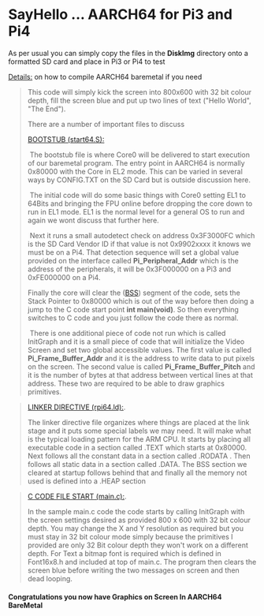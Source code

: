 
# SayHello ... AARCH64 for Pi3 and Pi4
As per usual you can simply copy the files in the **DiskImg** directory onto a formatted SD card and place in Pi3 or Pi4 to test

[Details:](https://github.com/LdB-ECM/Docs_and_Images/blob/master/Documentation/COMPILING%20AARCH64%20CODE.md)  on how to compile AARCH64 baremetal if you need
>
>
>This code will simply kick the screen into 800x600 with 32 bit colour depth, fill the screen blue and put up two lines of text ("Hello World", "The End").
>
>There are a number of important files to discuss
>
>[BOOTSTUB (start64.S):](start64.S)
>
>​	The bootstub file is where Core0 will be delivered to start execution of our baremetal program. The entry point in AARCH64 is normally 0x80000 with the Core in EL2 mode. This can be varied in several ways by CONFIG.TXT on the SD Card but is outside discussion here.
>
>
>
>​	The initial code will do some basic things with Core0 setting EL1 to 64Bits and bringing the FPU online before dropping the core down to run in EL1 mode. EL1 is the normal level for a general OS to run and again we wont discuss that further here. 
>
>
>
>​	Next it runs a small autodetect check on address 0x3F3000FC which is the SD Card Vendor ID if that value is not 0x9902xxxx it knows we must be on a Pi4. That detection sequence will set a global value provided on the interface called **Pi_Peripheral_Addr** which is the address of the peripherals, it will be 0x3F000000 on a Pi3 and 0xFE000000 on a Pi4.
>
> 
>
> 	Finally the core will clear the ([BSS](https://en.wikipedia.org/wiki/.bss)) segment of the code, sets the Stack Pointer to 0x80000 which is out of the way before then doing a jump to the C code start point **int main(void)**. So then everything switches to C code and you just follow the code there as normal. 
>
>
>
>​	There is one additional piece of code not run which is called InitGraph and it is a small piece of code that will initialize the Video Screen and set two global accessible values.  The first value is called **Pi_Frame_Buffer_Addr** and it is the address to write data to put pixels on the screen. The second value is called  **Pi_Frame_Buffer_Pitch**  and it is the number of bytes at that address between vertical lines at that address. These two are required to be able to draw graphics primitives.
>
>

>[LINKER DIRECTIVE (rpi64.ld):](rpi64.ld).
>
>   The linker directive file organizes where things are placed at the link stage and it puts some special labels we may need. It will make what is the typical loading pattern for the ARM CPU. It starts by placing all executable code in a section called .TEXT which starts at 0x80000. Next follows all the constant data in a section called .RODATA . Then follows all static data in a section called .DATA. The BSS section we cleared at startup follows behind that and finally all the memory not used is defined into a .HEAP section



>[C CODE FILE START (main.c):](main.c).
>
>   In the sample main.c code the code starts by calling InitGraph with the screen settings desired as provided 800 x 600 with 32 bit colour depth. You may change the X and Y resolution as required but you must stay in 32 bit colour mode simply because the primitives I provided are only 32 Bit colour depth they won't work on a different depth.  For Text a bitmap font is required which is defined in Font16x8.h and included at top of main.c. The program then clears the screen blue  before writing the two messages on screen and then dead looping.
>
>

#### **Congratulations you now have Graphics on Screen In AARCH64 BareMetal**
